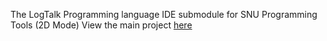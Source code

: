 The LogTalk Programming language IDE submodule for SNU Programming Tools (2D Mode) View the main project [here](https://github.com/SNU-Programming-Tools/)
